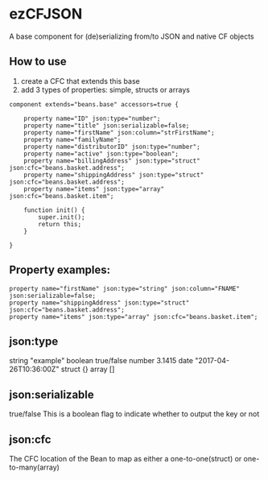 # ezCFJSON
A base component for (de)serializing from/to JSON and native CF objects

## How to use
1) create a CFC that extends this base
2) add 3 types of properties: simple, structs or arrays
```
component extends="beans.base" accessors=true {

	property name="ID" json:type="number";
	property name="title" json:serializable=false;
	property name="firstName" json:column="strFirstName";
	property name="familyName";
	property name="distributorID" json:type="number";
	property name="active" json:type="boolean";
	property name="billingAddress" json:type="struct" json:cfc="beans.basket.address";
	property name="shippingAddress" json:type="struct" json:cfc="beans.basket.address";
	property name="items" json:type="array" json:cfc="beans.basket.item";

	function init() {
		super.init();
		return this;
	}

}
```

## Property examples:
```
property name="firstName" json:type="string" json:column="FNAME" json:serializable=false;
property name="shippingAddress" json:type="struct" json:cfc="beans.basket.address";
property name="items" json:type="array" json:cfc="beans.basket.item";
```

## json:type
string 	"example"
boolean 	true/false
number 	3.1415
date 	"2017-04-26T10:36:00Z"
struct 	{}
array 	[]

## json:serializable
true/false
This is a boolean flag to indicate whether to output the key or not

## json:cfc
The CFC location of the Bean to map as either a one-to-one(struct) or one-to-many(array)
